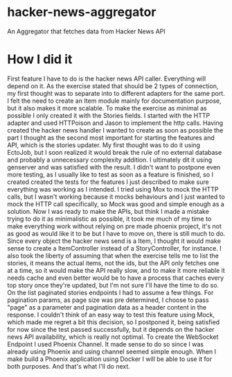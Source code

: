 # hacker-news-aggregator
An Aggregator that fetches data from Hacker News API

# How I did it
First feature I have to do is the hacker news API caller. Everything will depend on it. As the exercise stated that should be 2 types of connection, my first thought was to separate into to different adapters for the same port.
I felt the need to create an Item module mainly for documentation purpose, but it also makes it more scalable. To make the exercise as minimal as possible I only created it with the Stories fields. I started with the HTTP adapter and used HTTPoison and Jason to implement the http calls.
Having created the hacker news handler I wanted to create as soon as possible the part I thought as the second most important for starting the features and API, which is the stories updater.
My first thought was to do it using EctoJob, but I soon realized it would break the rule of no external database and probably a unnecessary complexity addition. I ultimately dit it using genserver and was satisfied with the result.
I didn't want to postpone even more testing, as I usually like to test as soon as a feature is finished, so I created created the tests for the features I just described to make sure everything was working as I intended. I tried using Mox to mock the HTTP calls, but I wasn't working because it mocks behaviours and I just wanted to mock the HTTP call specifically, so Mock was good and simple enough as a solution.
Now I was ready to make the APIs, but think I made a mistake trying to do it as minimalistic as possible, it took me much of my time to make everything work without relying on pre made phoenix project, it's not as good as would like it to be but I have to move on, there is still much to do.
Since every object the hacker news send is a Item, I thought it would make sense to create a ItemController instead of a StoryController, for instance.
I also took the liberty of assuming that when the exercise tells me to list the stories, it means the actual items, not the ids, but the API only fetches one at a time, so it would make the API really slow, and to make it more reliable it needs cache and even better would be to have a process that caches every top story once they're updated, but I'm not sure I'll have the time to do so.
On the list paginated stories endpoints I had to assume a few things. For pagination params, as page size was pre determined, I choose to pass "page" as a parameter and pagination data as a header content in the response.
I couldn't think of an easy way to test this feature using Mock, which made me regret a bit this decision, so I postponed it, being satisfied for now since the test passed successfully, but it depends on the hacker news API availability, which is really not optimal.
To create the WebSocket Endpoint I used Phoenix Channel. It made sense to do so since I was already using Phoenix and using channel seemed simple enough. When I make build a Phoenix application using Docker I will be able to use it for both purposes. And that's what I'll do next.
